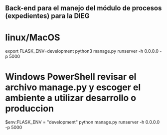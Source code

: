 ## Back-end para el manejo del módulo de procesos (expedientes) para la DIEG

# linux/MacOS
export FLASK_ENV=development
python3 manage.py runserver -h 0.0.0.0 -p 5000

# Windows PowerShell revisar el archivo manage.py y escoger el ambiente a utilizar desarrollo o produccion
$env:FLASK_ENV = "development"
python manage.py runserver -h 0.0.0.0 -p 5000

<!-- python3 manage.py runserver -h 0.0.0.0 -p 5000 -->